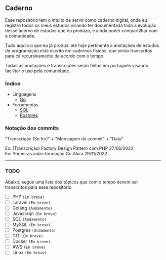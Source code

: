 ## **Caderno**
Esse repositório tem o intuito de servir como caderno digital, onde eu registro todos os meus estudos visando ter documentada toda a evolução desse acervo de estudos que eu produzo, e ainda poder compartilhar com a comunidade.

Tudo aquilo o que eu já produzi até hoje pertinente a anotações de estudos de programação está escrito em cadernos físicos, que serão transcritos para cá recursivamente de acordo com o tempo.

Todas as anotações e transcrições serão feitas em português visando facilitar o uso pela comunidade.

### **Índice**
- Linguagens
    - [Go](https://github.com/ropehapi/caderno/Linguagens/Go) 
- Ferramentas
    - [SQL](https://github.com/ropehapi/caderno/Ferramentas/Database/SQL)
    - [Postgres](https://github.com/ropehapi/caderno/Ferramentas/Database/SQL/Postgres)

### **Notação dos commits**
"Transcrição (Se for)" + "Mensagem do commit" + "Data"

Ex: (Transcrição) Factory Design Pattern com PHP 27/06/2022 <br>
Ex: Primeiras aulas formação Go Alura 29/11/2022 <br>

---

### **TODO**
Abaixo, segue uma lista dos tópicos que com o tempo devem ser transcritos para esse repositório.

- [ ] PHP `(Em breve)`
- [ ] Laravel `(Em breve)`
- [ ] Golang `(Andamento)`
- [ ] Javascript `(Em breve)`
- [ ] SQL `(Andamento)`
- [ ] MySQL `(Em breve)`
- [ ] Postgres `(Andamento)`
- [ ] GIT `(Em breve)`
- [ ] Docker `(Em breve)`
- [ ] AWS `(Em breve)`
- [ ] Linux `(Em breve)`